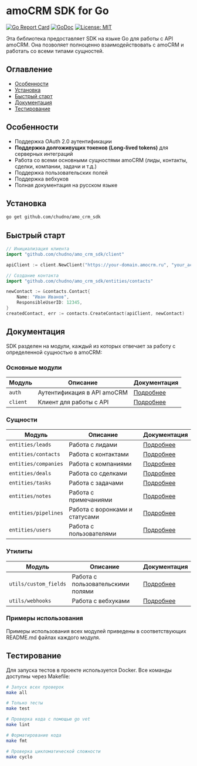 # amoCRM SDK for Go

[![Go Report Card](https://goreportcard.com/badge/github.com/chudno/amo_crm_sdk)](https://goreportcard.com/report/github.com/chudno/amo_crm_sdk)
[![GoDoc](https://godoc.org/github.com/chudno/amo_crm_sdk?status.svg)](https://godoc.org/github.com/chudno/amo_crm_sdk)
[![License: MIT](https://img.shields.io/badge/License-MIT-yellow.svg)](https://opensource.org/licenses/MIT)

Эта библиотека предоставляет SDK на языке Go для работы с API amoCRM. Она позволяет полноценно взаимодействовать с amoCRM и работать со всеми типами сущностей.

## Оглавление

- [Особенности](#особенности)
- [Установка](#установка)
- [Быстрый старт](#быстрый-старт)
- [Документация](#документация)
- [Тестирование](#тестирование)

## Особенности

* Поддержка OAuth 2.0 аутентификации
* **Поддержка долгоживущих токенов (Long-lived tokens)** для серверных интеграций
* Работа со всеми основными сущностями amoCRM (лиды, контакты, сделки, компании, задачи и т.д.)
* Поддержка пользовательских полей
* Поддержка вебхуков
* Полная документация на русском языке

## Установка

```bash
go get github.com/chudno/amo_crm_sdk
```

## Быстрый старт

```go
// Инициализация клиента
import "github.com/chudno/amo_crm_sdk/client"

apiClient := client.NewClient("https://your-domain.amocrm.ru", "your_access_token")

// Создание контакта
import "github.com/chudno/amo_crm_sdk/entities/contacts"

newContact := &contacts.Contact{
    Name: "Иван Иванов",
    ResponsibleUserID: 12345,
}
createdContact, err := contacts.CreateContact(apiClient, newContact)
```

## Документация

SDK разделен на модули, каждый из которых отвечает за работу с определенной сущностью в amoCRM:

### Основные модули

| Модуль | Описание | Документация |
|-------|-------------|--------------|
| `auth` | Аутентификация в API amoCRM | [Подробнее](./auth/README.md) |
| `client` | Клиент для работы с API | [Подробнее](./client/README.md) |

### Сущности

| Модуль | Описание | Документация |
|-------|-------------|--------------|
| `entities/leads` | Работа с лидами | [Подробнее](./entities/leads/README.md) |
| `entities/contacts` | Работа с контактами | [Подробнее](./entities/contacts/README.md) |
| `entities/companies` | Работа с компаниями | [Подробнее](./entities/companies/README.md) |
| `entities/deals` | Работа со сделками | [Подробнее](./entities/deals/README.md) |
| `entities/tasks` | Работа с задачами | [Подробнее](./entities/tasks/README.md) |
| `entities/notes` | Работа с примечаниями | [Подробнее](./entities/notes/README.md) |
| `entities/pipelines` | Работа с воронками и статусами | [Подробнее](./entities/pipelines/README.md) |
| `entities/users` | Работа с пользователями | [Подробнее](./entities/users/README.md) |

### Утилиты

| Модуль | Описание | Документация |
|-------|-------------|--------------|
| `utils/custom_fields` | Работа с пользовательскими полями | [Подробнее](./utils/custom_fields/README.md) |
| `utils/webhooks` | Работа с вебхуками | [Подробнее](./utils/webhooks/README.md) |

### Примеры использования

Примеры использования всех модулей приведены в соответствующих README.md файлах каждого модуля.

## Тестирование

Для запуска тестов в проекте используется Docker. Все команды доступны через Makefile:

```bash
# Запуск всех проверок
make all

# Только тесты
make test

# Проверка кода с помощью go vet
make lint

# Форматирование кода
make fmt

# Проверка цикломатической сложности
make cyclo
```
